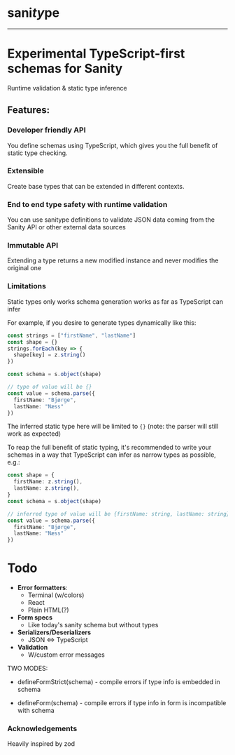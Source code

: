 # sani***ty***pe

------

# Experimental TypeScript-first schemas for Sanity

Runtime validation & static type inference

## Features:

### Developer friendly API

You define schemas using TypeScript, which gives you the full benefit of static type checking.

### Extensible

Create base types that can be extended in different contexts.

### End to end type safety with runtime validation

You can use sanitype definitions to validate JSON data coming from the Sanity API or other external data sources

### Immutable API

Extending a type returns a new modified instance and never modifies the original one

### Limitations

Static types only works schema generation works as far as TypeScript can infer

For example, if you desire to generate types dynamically like this:

```typescript
const strings = ["firstName", "lastName"]
const shape = {}
strings.forEach(key => {
  shape[key] = z.string()
})

const schema = s.object(shape)

// type of value will be {}
const value = schema.parse({
  firstName: "Bjørge",
  lastName: "Næss"
})

```

The inferred static type here will be limited to `{}` (note: the parser will still work as expected)

To reap the full benefit of static typing, it's recommended to write your schemas in a way that TypeScript can infer as narrow types as possible, e.g.:

```typescript
const shape = {
  firstName: z.string(),
  lastName: z.string(),
}
const schema = s.object(shape)

// inferred type of value will be {firstName: string, lastName: string}
const value = schema.parse({
  firstName: "Bjørge",
  lastName: "Næss"
})


```

# Todo
- **Error formatters**:
  - Terminal (w/colors)
  - React
  - Plain HTML(?)
- **Form specs**
  - Like today's sanity schema but without types
- **Serializers/Deserializers**
  - JSON <=> TypeScript
- **Validation**
    - W/custom error messages

TWO MODES:
- defineFormStrict(schema) - compile errors if type info is embedded in schema

- defineForm(schema) - compile errors if type info in form is incompatible with schema


### Acknowledgements

Heavily inspired by zod
